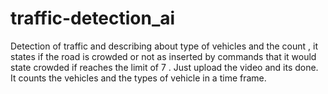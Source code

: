 # traffic-detection_ai
Detection of traffic and describing about type of vehicles and the count , it states if the road is crowded or not as inserted by commands that it would state crowded if reaches the limit of 7 . 
Just upload the video and its done.
It counts the vehicles and the types of vehicle in a time frame.
